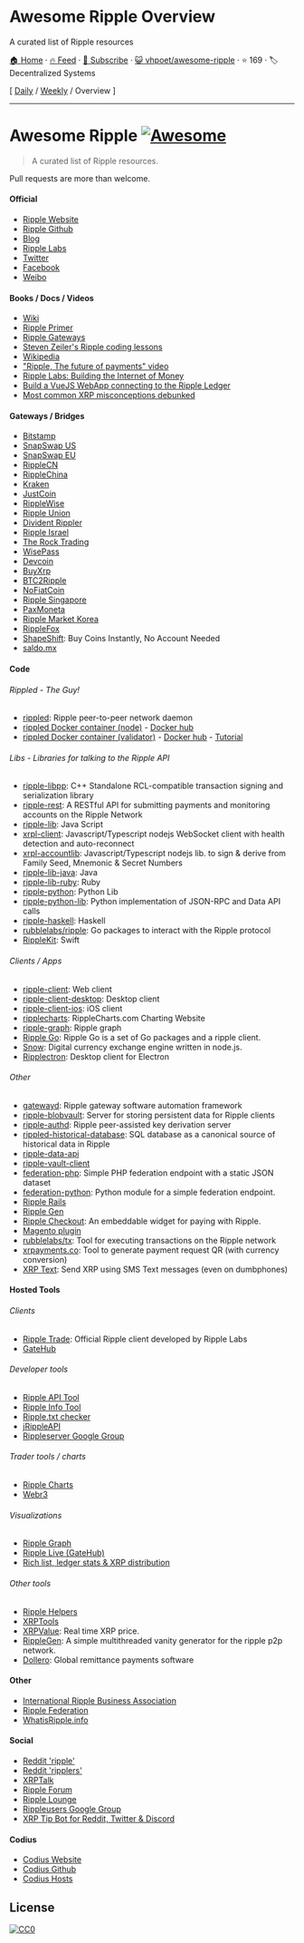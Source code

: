 # Awesome Ripple Overview

A curated list of Ripple resources

[🏠 Home](/README.md) · [🔥 Feed](https://test.trackawesomelist.com/vhpoet/awesome-ripple/rss.xml) · [📮 Subscribe](https://trackawesomelist.us17.list-manage.com/subscribe?u=d2f0117aa829c83a63ec63c2f&id=36a103854c) · [😺 vhpoet/awesome-ripple](https://github.com/vhpoet/awesome-ripple) · ⭐ 169 · 🏷️ Decentralized Systems

[ [Daily](/content/vhpoet/awesome-ripple/README.md) / [Weekly](/content/vhpoet/awesome-ripple/week/README.md) / Overview ]

---

# Awesome Ripple [![Awesome](https://cdn.rawgit.com/sindresorhus/awesome/d7305f38d29fed78fa85652e3a63e154dd8e8829/media/badge.svg)](https://github.com/sindresorhus/awesome)

> A curated list of Ripple resources.

Pull requests are more than welcome.

#### Official

*   [Ripple Website](https://ripple.com/)
*   [Ripple Github](https://github.com/ripple/)
*   [Blog](https://ripple.com/insights/)
*   [Ripple Labs](https://ripple.com)
*   [Twitter](https://twitter.com/ripple/)
*   [Facebook](https://www.facebook.com/ripplepay/)
*   [Weibo](http://www.weibo.com/RippleLabs/)

#### Books / Docs / Videos

*   [Wiki](https://ripple.com/wiki/Main_Page)
*   [Ripple Primer](https://ripple.com/ripple_primer.pdf)
*   [Ripple Gateways](https://ripple.com/ripple-gateways.pdf)
*   [Steven Zeiler's Ripple coding lessons](https://www.youtube.com/user/stevenzeiler/videos?flow=grid\&view=0)
*   [Wikipedia](https://en.wikipedia.org/wiki/Ripple_\(payment_protocol\))
*   ["Ripple, The future of payments" video](https://vimeo.com/73887321)
*   [Ripple Labs: Building the Internet of Money](https://www.youtube.com/watch?v=aoixyCNWg5k)
*   [Build a VueJS WebApp connecting to the Ripple Ledger](https://itnext.io/develop-awesome-webapps-using-vuejs-webpack-bda08ebb691c)
*   [Most common XRP misconceptions debunked](https://fudbingo.com)

#### Gateways / Bridges

*   [Bitstamp](http://www.bitstamp.net/)
*   [SnapSwap US](https://snapswap.us/)
*   [SnapSwap EU](https://snapswap.eu/)
*   [RippleCN](http://www.rebopay.com/)
*   [RippleChina](http://www.ripplechina.net/)
*   [Kraken](https://www.kraken.com/)
*   [JustCoin](https://justcoin.com/)
*   [RippleWise](https://www.ripplewise.com/)
*   [Ripple Union](https://xagate.com)
*   [Divident Rippler](https://www.dividendrippler.com/)
*   [Ripple Israel](http://rippleisrael.co.il/)
*   [The Rock Trading](https://www.therocktrading.com/)
*   [WisePass](https://wisepass.com/)
*   [Devcoin](http://ripple.d.evco.in/)
*   [BuyXrp](http://buyxrp.net/)
*   [BTC2Ripple](https://btc2ripple.com/)
*   [NoFiatCoin](http://www.nofiatcoin.com/)
*   [Ripple Singapore](https://www.ripplesingapore.com/)
*   [PaxMoneta](https://paxmoneta.com)
*   [Ripple Market Korea](http://ripple-market.co.kr/)
*   [RippleFox](https://ripplefox.com/)
*   [ShapeShift](https://shapeshift.io): Buy Coins Instantly, No Account Needed
*   [saldo.mx](http://saldo.mx/)

#### Code

###### Rippled - The Guy!

*   [rippled](https://github.com/ripple/rippled/): Ripple peer-to-peer network daemon
*   [rippled Docker container (node)](https://github.com/WietseWind/docker-rippled) - [Docker hub](https://hub.docker.com/r/xrptipbot/rippled/)
*   [rippled Docker container (validator)](https://github.com/WietseWind/docker-rippled-validator) - [Docker hub](https://hub.docker.com/r/xrptipbot/rippledvalidator/) - [Tutorial](https://medium.com/@WietseWind/how-to-run-a-ripple-validator-digitalocean-7e5fca1c3d77)

###### Libs - Libraries for talking to the Ripple API

*   [ripple-libpp](https://github.com/ripple/ripple-libpp): C++ Standalone RCL-compatible transaction signing and serialization library
*   [ripple-rest](https://github.com/ripple/ripple-rest): A RESTful API for submitting payments and monitoring accounts on the Ripple Network
*   [ripple-lib](https://github.com/ripple/ripple-lib/): Java Script
*   [xrpl-client](https://www.npmjs.com/package/xrpl-client): Javascript/Typescript nodejs WebSocket client with health detection and auto-reconnect
*   [xrpl-accountlib](https://www.npmjs.com/package/xrpl-accountlib): Javascript/Typescript nodejs lib. to sign & derive from Family Seed, Mnemonic & Secret Numbers
*   [ripple-lib-java](https://github.com/ripple/ripple-lib-java/): Java
*   [ripple-lib-ruby](https://github.com/kevinejohn/ripple-lib-rpc-ruby/): Ruby
*   [ripple-python](https://github.com/miracle2k/ripple-python/): Python Lib
*   [ripple-python-lib](https://github.com/arsenlosenko/python-ripple-lib): Python implementation of JSON-RPC and Data API calls
*   [ripple-haskell](https://github.com/singpolyma/ripple-haskell/): Haskell
*   [rubblelabs/ripple](https://github.com/rubblelabs/ripple): Go packages to interact with the Ripple protocol
*   [RippleKit](https://github.com/xasos/RippleKit): Swift

###### Clients / Apps

*   [ripple-client](https://github.com/ripple/ripple-client/): Web client
*   [ripple-client-desktop](https://github.com/ripple/ripple-client-desktop): Desktop client
*   [ripple-client-ios](https://github.com/ripple-unmaintained/ripple-client-ios): iOS client
*   [ripplecharts](https://github.com/ripple/ripplecharts/): RippleCharts.com Charting Website
*   [ripple-graph](https://github.com/ripple-unmaintained/ripple-graph): Ripple graph
*   [Ripple Go](https://bitbucket.org/dchapes/ripple/): Ripple Go is a set of Go packages and a ripple client.
*   [Snow](https://github.com/justcoin/snow): Digital currency exchange engine written in node.js.
*   [Ripplectron](https://github.com/devjin0617/ripplectron): Desktop client for Electron

###### Other

*   [gatewayd](https://github.com/ripple/gatewayd): Ripple gateway software automation framework
*   [ripple-blobvault](https://github.com/ripple/ripple-blobvault): Server for storing persistent data for Ripple clients
*   [ripple-authd](https://github.com/ripple/ripple-authd): Ripple peer-assisted key derivation server
*   [rippled-historical-database](https://github.com/ripple/rippled-historical-database): SQL database as a canonical source of historical data in Ripple
*   [ripple-data-api](https://github.com/ripple/ripple-data-api)
*   [ripple-vault-client](https://github.com/vhpoet/awesome-ripple/blob/master/README.md/ripple-vault-client)
*   [federation-php](https://github.com/ripple-unmaintained/federation-php): Simple PHP federation endpoint with a static JSON dataset
*   [federation-python](https://github.com/miracle2k/ripple-federation-python): Python module for a simple federation endpoint.
*   [Ripple Rails](https://github.com/singpolyma/ripple-rails/)
*   [Ripple Gen](https://github.com/CodeShark/RippleGen/)
*   [Ripple Checkout](https://github.com/emschwartz/ripple-donate-widget): An embeddable widget for paying with Ripple.
*   [Magento plugin](http://www.magentocommerce.com/magento-connect/ripple-json-rpc.html)
*   [rubblelabs/tx](https://github.com/rubblelabs/tx): Tool for executing transactions on the Ripple network
*   [xrpayments.co](https://xrpayments.co): Tool to generate payment request QR (with currency conversion)
*   [XRP Text](https://xrptext.com): Send XRP using SMS Text messages (even on dumbphones)

#### Hosted Tools

###### Clients

*   [Ripple Trade](https://rippletrade.com/): Official Ripple client developed by Ripple Labs
*   [GateHub](https://gatehub.net/)

###### Developer tools

*   [Ripple API Tool](https://ripple.com/build/websocket-tool/)
*   [Ripple Info Tool](https://ripple.com/build/ripple-info-tool/)
*   [Ripple.txt checker](https://ripple.com/tools/txt/)
*   [jRippleAPI](https://github.com/pmarches/jStellarAPI)
*   [Rippleserver Google Group](https://groups.google.com/forum/#!forum/ripple-server/)

###### Trader tools / charts

*   [Ripple Charts](https://ripplecharts.com/)
*   [Webr3](http://xrp.webr3.org/usd-xrp)

###### Visualizations

*   [Ripple Graph](https://www.ripplecharts.com/%23/graph/)
*   [Ripple Live (GateHub)](https://gatehub.net/live)
*   [Rich list, ledger stats & XRP distribution](https://ledger.exposed)

###### Other tools

*   [Ripple Helpers](https://github.com/vhpoet/ripple-helpers/)
*   [XRPTools](http://xrptools.com/)
*   [XRPValue](http://xrpvalue.com/): Real time XRP price.
*   [RippleGen](https://github.com/CodeShark/RippleGen): A simple multithreaded vanity generator for the ripple p2p network.
*   [Dollero](http://dollero.com/): Global remittance payments software

#### Other

*   [International Ripple Business Association](http://www.ripplebusiness.org/)
*   [Ripple Federation](http://ripplefederation.org/)
*   [WhatisRipple.info](http://whatisripple.info/)

#### Social

*   [Reddit 'ripple'](https://www.reddit.com/r/ripple/)
*   [Reddit 'ripplers'](https://www.reddit.com/r/ripplers/)
*   [XRPTalk](https://xrptalk.org/)
*   [Ripple Forum](http://rippleforum.org/)
*   [Ripple Lounge](http://www.ripplelounge.com/)
*   [Rippleusers Google Group](https://groups.google.com/forum/#!forum/rippleusers)
*   [XRP Tip Bot for Reddit, Twitter & Discord](https://xrptipbot.com)

#### Codius

*   [Codius Website](https://codius.org/)
*   [Codius Github](https://github.com/codius)
*   [Codius Hosts](http://codiushosts.com/)

## License

[![CC0](https://i.creativecommons.org/p/zero/1.0/88x31.png)](https://creativecommons.org/publicdomain/zero/1.0/)

